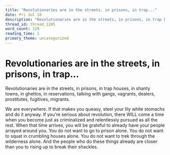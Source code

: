 ```yaml
---
title: "Revolutionaries are in the streets, in prisons, in trap..."
date: Fri Jul 18
description: "Revolutionaries are in the streets, in prisons, in trap houses, in shanty towns, in ghettos, in reservations, talking with gangs, vagrants, dealers,..."
thread_id: thread_1285
word_count: 129
reading_time: 1
primary_theme: uncategorized
---
```


# Revolutionaries are in the streets, in prisons, in trap...

Revolutionaries are in the streets, in prisons, in trap houses, in shanty towns, in ghettos, in reservations, talking with gangs, vagrants, dealers, prostitutes, fugitives, migrants.

We are everywhere. If that makes you queasy, steel your lily white stomachs and do it anyway. If you're serious about revolution, there WILL come a time when you become just as criminalized and relentlessly pursued as all the rest. When that time arrives, you will be grateful to already have your people arrayed around you. You do not want to go to prison alone. You do not want to squat in crumbling houses alone. You do not want to trek through the wilderness alone. And the people who do these things already are closer than you to rising up to break their shackles.